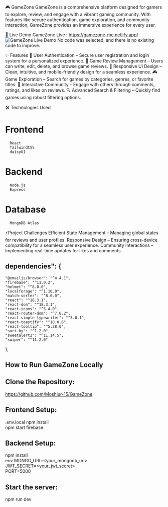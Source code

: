 🎮 GameZone
    GameZone is a comprehensive platform designed for gamers to explore, review, and engage with a vibrant gaming community. With features like secure authentication, game exploration, and community interaction, GameZone provides an immersive experience for every user.

🚀 Live Demo
   GameZone Live : https://gamezone-me.netlify.app/
   ![GameZone Live Demo](src/assets/Screenshot%202025-01-09%20154303.png)
No code was selected, and there is no existing code to improve.

✨ Features
   🔑 User Authentication – Secure user registration and login system for a personalized experience.
   📝 Game Review Management – Users can write, edit, delete, and browse game reviews.
   📱 Responsive UI Design – Clean, intuitive, and mobile-friendly design for a seamless experience.
   🎮 Game Exploration – Search for games by categories, genres, or favorite titles.
   💬 Interactive Community – Engage with others through comments, ratings, and likes on reviews.
   🔍 Advanced Search & Filtering – Quickly find games using robust filtering options.

🛠 Technologies Used
   # Frontend
      React
      TailwindCSS
      daisyUI
   # Backend
      Node.js
      Express
   # Database
      MongoDB Atlas

⚡Project Challenges
      Efficient State Management – Managing global states for reviews and user profiles.
      Responsive Design – Ensuring cross-device compatibility for a seamless user experience.
      Community Interactions – Implementing real-time updates for likes and comments.

## dependencies": {

    "@emailjs/browser": "^4.4.1",
    "firebase": "^11.0.2",
    "helmet": "^8.0.0",
    "localforage": "^1.10.0",
    "match-sorter": "^8.0.0",
    "react": "^18.3.1",
    "react-dom": "^18.3.1",
    "react-icons": "^5.4.0",
    "react-router-dom": "^7.0.2",
    "react-simple-typewriter": "^5.0.1",
    "react-toastify": "^10.0.6",
    "react-tooltip": "^5.28.0",
    "sort-by": "^1.2.0",
    "sweetalert2": "^11.14.5",
    "swiper": "^11.2.0"

},

## How to Run GameZone Locally

## Clone the Repository:
  https://github.com/Moshiur-15/GameZone

## Frontend Setup:
  .env.local
  npm install  
  npm start
  firebase

## Backend Setup:

  npm install  
  env
  MONGO_URI=<your_mongodb_uri>  
  JWT_SECRET=<your_jwt_secret>  
  PORT=5000 

##  Start the server:
  npm run dev  